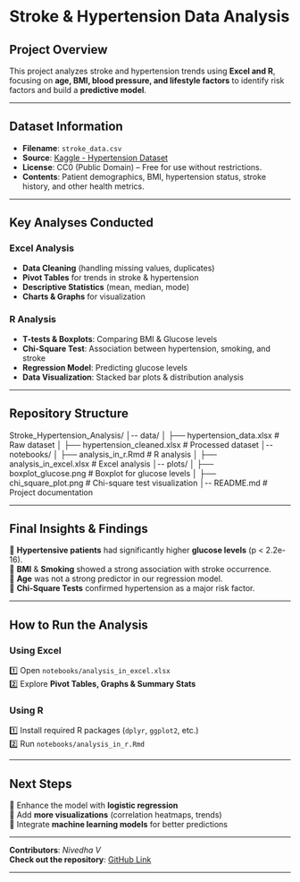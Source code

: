 # Stroke & Hypertension Data Analysis

## Project Overview  
This project analyzes stroke and hypertension trends using **Excel and R**, focusing on **age, BMI, blood pressure, and lifestyle factors** to identify risk factors and build a **predictive model**.

---

## Dataset Information  
- **Filename**: `stroke_data.csv`  
- **Source**: [Kaggle - Hypertension Dataset](https://www.kaggle.com/)  
- **License**: CC0 (Public Domain) – Free for use without restrictions.  
- **Contents**: Patient demographics, BMI, hypertension status, stroke history, and other health metrics.  

---

## Key Analyses Conducted  
### **Excel Analysis**  
- **Data Cleaning** (handling missing values, duplicates)  
- **Pivot Tables** for trends in stroke & hypertension  
- **Descriptive Statistics** (mean, median, mode)  
- **Charts & Graphs** for visualization  

### **R Analysis**  
- **T-tests & Boxplots**: Comparing BMI & Glucose levels  
- **Chi-Square Test**: Association between hypertension, smoking, and stroke  
- **Regression Model**: Predicting glucose levels  
- **Data Visualization**: Stacked bar plots & distribution analysis  

---

## Repository Structure  
Stroke_Hypertension_Analysis/
│-- data/
│   ├── hypertension_data.xlsx        # Raw dataset
│   ├── hypertension_cleaned.xlsx     # Processed dataset
│-- notebooks/
│   ├── analysis_in_r.Rmd             # R analysis
│   ├── analysis_in_excel.xlsx        # Excel analysis
│-- plots/
│   ├── boxplot_glucose.png           # Boxplot for glucose levels
│   ├── chi_square_plot.png           # Chi-square test visualization
│-- README.md                         # Project documentation


---

## **Final Insights & Findings**  
🔹 **Hypertensive patients** had significantly higher **glucose levels** (p < 2.2e-16).  
🔹 **BMI** & **Smoking** showed a strong association with stroke occurrence.  
🔹 **Age** was not a strong predictor in our regression model.  
🔹 **Chi-Square Tests** confirmed hypertension as a major risk factor.  

---

##  **How to Run the Analysis**  

### **Using Excel**  
1️⃣ Open `notebooks/analysis_in_excel.xlsx`  
2️⃣ Explore **Pivot Tables, Graphs & Summary Stats**  

### **Using R**  
1️⃣ Install required R packages (`dplyr`, `ggplot2`, etc.)  
2️⃣ Run `notebooks/analysis_in_r.Rmd`  

---

##  **Next Steps**  
🔹 Enhance the model with **logistic regression**  
🔹 Add **more visualizations** (correlation heatmaps, trends)  
🔹 Integrate **machine learning models** for better predictions  

---

 **Contributors**: *Nivedha V*  
 **Check out the repository**: [GitHub Link](https://github.com/your-username/stroke_analysis)  

---

 




